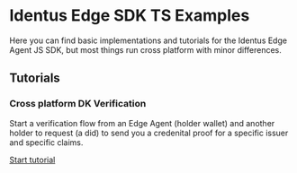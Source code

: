 # Identus Edge SDK TS Examples

Here you can find basic implementations and tutorials for the Identus Edge Agent JS SDK, but most things run cross platform with minor differences.

## Tutorials

### Cross platform DK Verification

Start a verification flow from an Edge Agent (holder wallet) and another holder to request (a did) to send you a credenital proof for a specific issuer and specific claims.

[Start tutorial](./SDKVerification.md)